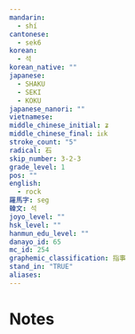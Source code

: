 ```yaml
---
mandarin:
  - shí
cantonese:
  - sek6
korean:
  - 석
korean_native: ""
japanese:
  - SHAKU
  - SEKI
  - KOKU
japanese_nanori: ""
vietnamese:
middle_chinese_initial: ʑ
middle_chinese_final: iᴇk
stroke_count: "5"
radical: 石
skip_number: 3-2-3
grade_level: 1
pos: ""
english:
  - rock
羅馬字: seg
韓文: 석
joyo_level: ""
hsk_level: ""
hanmun_edu_level: ""
danayo_id: 65
mc_id: 254
graphemic_classification: 指事
stand_in: "TRUE"
aliases:
---
```


# Notes
